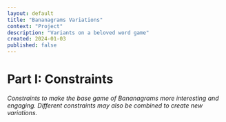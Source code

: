 ```yaml
---
layout: default
title: "Bananagrams Variations"
context: "Project"
description: "Variants on a beloved word game"
created: 2024-01-03
published: false
---
```



# Part I: Constraints

*Constraints to make the base game of Bananagrams more interesting and engaging. Different constraints may also be combined to create new variations.*

